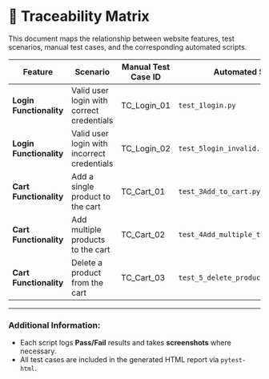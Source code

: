 # 🧾 Traceability Matrix

This document maps the relationship between website features, test scenarios, manual test cases, and the corresponding automated scripts.

| **Feature**            | **Scenario**                                      | **Manual Test Case ID** | **Automated Script**                   |
|------------------------|--------------------------------------------------|--------------------------|----------------------------------------|
| **Login Functionality** | Valid user login with correct credentials        | TC_Login_01              | `test_1login.py`                      |
| **Login Functionality** | Valid user login with incorrect credentials      | TC_Login_02              | `test_5login_invalid.py`              |
| **Cart Functionality**  | Add a single product to the cart                 | TC_Cart_01               | `test_3Add_to_cart.py`               |
| **Cart Functionality**  | Add multiple products to the cart                | TC_Cart_02               | `test_4Add_multiple_to_cart.py`      |
| **Cart Functionality**  | Delete a product from the cart                   | TC_Cart_03               | `test_5_delete_product_from_cart.py`  |

---

### Additional Information:
- Each script logs **Pass/Fail** results and takes **screenshots** where necessary.
- All test cases are included in the generated HTML report via `pytest-html`.


